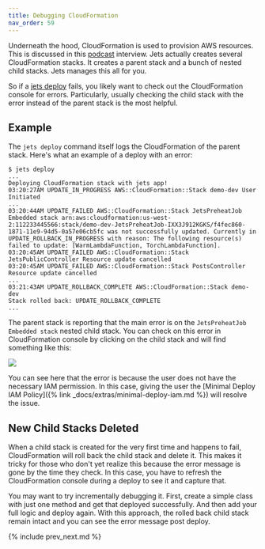 ```yaml
---
title: Debugging CloudFormation
nav_order: 59
---
```


Underneath the hood, CloudFormation is used to provision AWS resources. This is discussed in this [podcast](http://5by5.tv/rubyonrails/253) interview.  Jets actually creates several CloudFormation stacks. It creates a parent stack and a bunch of nested child stacks.  Jets manages this all for you.

So if a [jets deploy](http://rubyonjets.com/reference/jets-deploy/) fails, you likely want to check out the CloudFormation console for errors. Particularly, usually checking the child stack with the error instead of the parent stack is the most helpful.

## Example

The `jets deploy` command itself logs the CloudFormation of the parent stack.  Here's what an example of a deploy with an error:

    $ jets deploy
    ...
    Deploying CloudFormation stack with jets app!
    03:20:27AM UPDATE_IN_PROGRESS AWS::CloudFormation::Stack demo-dev User Initiated
    ...
    03:20:44AM UPDATE_FAILED AWS::CloudFormation::Stack JetsPreheatJob Embedded stack arn:aws:cloudformation:us-west-2:112233445566:stack/demo-dev-JetsPreheatJob-IXX3J912KGKS/f4fec860-1871-11e9-94d5-0a57e06cb5fc was not successfully updated. Currently in UPDATE_ROLLBACK_IN_PROGRESS with reason: The following resource(s) failed to update: [WarmLambdaFunction, TorchLambdaFunction].
    03:20:45AM UPDATE_FAILED AWS::CloudFormation::Stack JetsPublicController Resource update cancelled
    03:20:45AM UPDATE_FAILED AWS::CloudFormation::Stack PostsController Resource update cancelled
    ...
    03:21:43AM UPDATE_ROLLBACK_COMPLETE AWS::CloudFormation::Stack demo-dev
    Stack rolled back: UPDATE_ROLLBACK_COMPLETE
    ...

The parent stack is reporting that the main error is on the `JetsPreheatJob Embedded stack` nested child stack.  You can check on this error in CloudFormation console by clicking on the child stack and will find something like this:

![](/img/docs/debug/cloudformation-child-stack-error.png)

You can see here that the error is because the user does not have the necessary IAM permission. In this case, giving the user the [Minimal Deploy IAM Policy]({% link _docs/extras/minimal-deploy-iam.md %}) will resolve the issue.

## New Child Stacks Deleted

When a child stack is created for the very first time and happens to fail, CloudFormation will roll back the child stack and delete it. This makes it tricky for those who don't yet realize this because the error message is gone by the time they check. In this case, you have to refresh the CloudFormation console during a deploy to see it and capture that.

You may want to try incrementally debugging it. First, create a simple class with just one method and get that deployed successfully. And then add your full logic and deploy again. With this approach, the rolled back child stack remain intact and you can see the error message post deploy.

{% include prev_next.md %}
